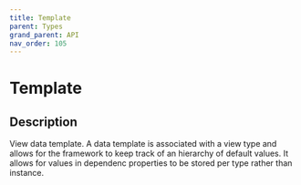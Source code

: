 ```yaml
---
title: Template
parent: Types
grand_parent: API
nav_order: 105
---
```


# Template

## Description

View data template. A data template is associated with a view type and allows for the framework to keep track of an hierarchy of default values. It allows for values in dependenc properties to be stored per type rather than instance.
